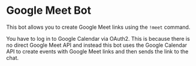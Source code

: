# Google Meet Bot

This bot allows you to create Google Meet links using the `!meet` command.

You have to log in to Google Calendar via OAuth2. This is because there is no
direct Google Meet API and instead this bot uses the Google Calendar API to
create events with Google Meet links and then sends the link to the chat.

